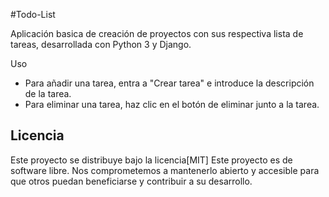 #Todo-List

Aplicación basica de creación de proyectos con sus respectiva lista de tareas, desarrollada con Python 3 y Django.

Uso
- Para añadir una tarea, entra a "Crear tarea" e introduce la descripción de la tarea.
- Para eliminar una tarea, haz clic en el botón de eliminar junto a la tarea.

## Licencia

Este proyecto se distribuye bajo la licencia[MIT]
Este proyecto es de software libre. Nos comprometemos a mantenerlo abierto y accesible para que otros puedan beneficiarse y contribuir a su desarrollo.
